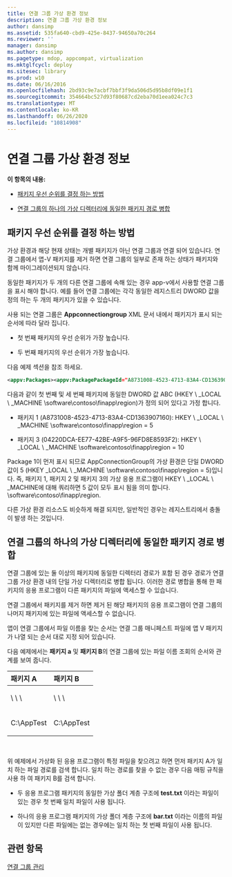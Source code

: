 ```yaml
---
title: 연결 그룹 가상 환경 정보
description: 연결 그룹 가상 환경 정보
author: dansimp
ms.assetid: 535fa640-cbd9-425e-8437-94650a70c264
ms.reviewer: ''
manager: dansimp
ms.author: dansimp
ms.pagetype: mdop, appcompat, virtualization
ms.mktglfcycl: deploy
ms.sitesec: library
ms.prod: w10
ms.date: 06/16/2016
ms.openlocfilehash: 2bd93c9e7acbf7bbf3f9da506d5d95b8df09e1f1
ms.sourcegitcommit: 354664bc527d93f80687cd2eba70d1eea024c7c3
ms.translationtype: MT
ms.contentlocale: ko-KR
ms.lasthandoff: 06/26/2020
ms.locfileid: "10814908"
---
```

# 연결 그룹 가상 환경 정보


**이 항목의 내용:**

-   [패키지 우선 순위를 결정 하는 방법](#bkmk-pkg-priority-deter)

-   [연결 그룹의 하나의 가상 디렉터리에 동일한 패키지 경로 병합](#bkmk-merged-root-ve-exp)

## <a href="" id="bkmk-pkg-priority-deter"></a>패키지 우선 순위를 결정 하는 방법


가상 환경과 해당 현재 상태는 개별 패키지가 아닌 연결 그룹과 연결 되어 있습니다. 연결 그룹에서 앱-V 패키지를 제거 하면 연결 그룹의 일부로 존재 하는 상태가 패키지와 함께 마이그레이션되지 않습니다.

동일한 패키지가 두 개의 다른 연결 그룹에 속해 있는 경우 app-v에서 사용할 연결 그룹을 표시 해야 합니다. 예를 들어 연결 그룹에는 각각 동일한 레지스트리 DWORD 값을 정의 하는 두 개의 패키지가 있을 수 있습니다.

사용 되는 연결 그룹은 **Appconnectiongroup** XML 문서 내에서 패키지가 표시 되는 순서에 따라 달라 집니다.

-   첫 번째 패키지의 우선 순위가 가장 높습니다.

-   두 번째 패키지의 우선 순위가 가장 높습니다.

다음 예제 섹션을 참조 하세요.

```xml
<appv:Packages><appv:PackagePackageId="A8731008-4523-4713-83A4-CD1363907160"VersionId="E889951B-7F30-418B-A69C-B37283BC0DB9"/><appv:PackagePackageId="1DC709C8-309F-4AB4-BD47-F75926D04276"VersionId="01F1943B-C778-40AD-BFAD-AC34A695DF3C"/><appv:PackagePackageId="04220DCA-EE77-42BE-A9F5-96FD8E8593F2"VersionId="E15EFFE9-043D-4C01-BC52-AD2BD1E8BAFA"/></appv:Packages>
```

다음과 같이 첫 번째 및 세 번째 패키지에 동일한 DWORD 값 ABC (HKEY \ _LOCAL \ _MACHINE \\software\\contoso\\finapp\\region)가 정의 되어 있다고 가정 합니다.

-   패키지 1 (A8731008-4523-4713-83A4-CD1363907160): HKEY \ _LOCAL \ _MACHINE \\software\\contoso\\finapp\\region = 5

-   패키지 3 (04220DCA-EE77-42BE-A9F5-96FD8E8593F2): HKEY \ _LOCAL \ _MACHINE \\software\\contoso\\finapp\\region = 10

Package 1이 먼저 표시 되므로 AppConnectionGroup의 가상 환경은 단일 DWORD 값이 5 (HKEY _LOCAL \ _MACHINE \\software\\contoso\\finapp\\region = 5)입니다. 즉, 패키지 1, 패키지 2 및 패키지 3의 가상 응용 프로그램이 HKEY \ _LOCAL \ _MACHINE에 대해 쿼리하면 5 값이 모두 표시 됨을 의미 합니다. \\software\\contoso\\finapp\\region.

다른 가상 환경 리소스도 비슷하게 해결 되지만, 일반적인 경우는 레지스트리에서 충돌이 발생 하는 것입니다.

## <a href="" id="bkmk-merged-root-ve-exp"></a>연결 그룹의 하나의 가상 디렉터리에 동일한 패키지 경로 병합


연결 그룹에 있는 둘 이상의 패키지에 동일한 디렉터리 경로가 포함 된 경우 경로가 연결 그룹 가상 환경 내의 단일 가상 디렉터리로 병합 됩니다. 이러한 경로 병합을 통해 한 패키지의 응용 프로그램이 다른 패키지의 파일에 액세스할 수 있습니다.

연결 그룹에서 패키지를 제거 하면 제거 된 해당 패키지의 응용 프로그램이 연결 그룹의 나머지 패키지에 있는 파일에 액세스할 수 없습니다.

앱이 연결 그룹에서 파일 이름을 찾는 순서는 연결 그룹 매니페스트 파일에 앱 V 패키지가 나열 되는 순서 대로 지정 되어 있습니다.

다음 예제에서는 **패키지 a** 및 **패키지 B**의 연결 그룹에 있는 파일 이름 조회의 순서와 관계를 보여 줍니다.

<table>
<colgroup>
<col width="50%" />
<col width="50%" />
</colgroup>
<thead>
<tr class="header">
<th align="left">패키지 A</th>
<th align="left">패키지 B</th>
</tr>
</thead>
<tbody>
<tr class="odd">
<td align="left"><p>\ \ \</p></td>
<td align="left"><p>\ \ \</p></td>
</tr>
<tr class="even">
<td align="left"><p>C:\AppTest</p></td>
<td align="left"><p>C:\AppTest</p></td>
</tr>
</tbody>
</table>

 

위 예제에서 가상화 된 응용 프로그램이 특정 파일을 찾으려고 하면 먼저 패키지 A가 일치 하는 파일 경로를 검색 합니다. 일치 하는 경로를 찾을 수 없는 경우 다음 매핑 규칙을 사용 하 여 패키지 B를 검색 합니다.

-   두 응용 프로그램 패키지의 동일한 가상 폴더 계층 구조에 **test.txt** 이라는 파일이 있는 경우 첫 번째 일치 파일이 사용 됩니다.

-   하나의 응용 프로그램 패키지의 가상 폴더 계층 구조에 **bar.txt** 이라는 이름의 파일이 있지만 다른 파일에는 없는 경우에는 일치 하는 첫 번째 파일이 사용 됩니다.






## 관련 항목


[연결 그룹 관리](managing-connection-groups.md)

 

 





